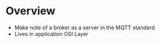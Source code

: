 # Overview
- Make note of a broker as a server in the MQTT standard
- Lives in application OSI Layer
